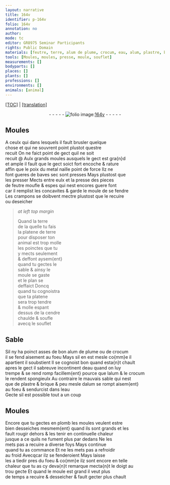 ```yaml
---
layout: narrative
title: 164v
identifier: p-164v
folio: 164v
annotation: no
author:
mode: tc
editor: GR8975 Seminar Participants
rights: Public Domain
materials: [feutre, terre, alum de plume, crocum, eau, alum, plastre, brique, plomb]
tools: [Moules, moules, presse, moule, souflet]
measurements: []
bodyparts: []
places: []
plants: []
professions: []
environments: []
animals: [animal]
---
```


<p><a href="{{ site.baseurl }}/diplomatic/" target="_blank">[TOC]</a> | <a href="{{ site.baseurl }}/texts/p-164v_tl/ target="_blank"">[translation]</a></p><div class="folio" align="center">- - - - - <a href="http://gallica.bnf.fr/ark:/12148/btv1b10500001g/f334.item" target="_blank"><img src="https://cu-mkp.github.io/2017-workshop-edition/assets/photo-icon.png" alt="folio image: " style="display:inline-block; margin-bottom:-3px;"/>164v</a> - - - - - </div>  
  

## <span class="tl">Moules</span>

 
 A ceulx <span class="del">qui</span> dans lesquels il fault brusler quelque<br/> chose et qui ne souvrent point plustot questre<br/> recuit On ne faict point de gect quil ne soit<br/> recuit @ Aulx grands <span class="tl">moules</span> ausquels le gect est gra{n}d<br/> et ample il fault que le gect soict fort encoche & rature<br/> affin que le poix du metal naille point de force Ilz ne<br/> font gueres de baves sec sont presses Mays plustost que<br/> les presser Mects entre eulx et la <span class="tl">presse</span> des pieces<br/> de <span class="m">feutre</span> moufle & espes qui nest encores guere font<br/> car il remplist les concavites & garde le moule de se fendre<br/> Les crampons se doibvent mectre plustost que le recuire<br/> ou deseicher
 
> *at left top margin*
> 
> 
>   Quand la <span class="m">terre</span><br/> de la quelle tu fais<br/> la platene de terre<br/> pour disposer ton<br/> <span class="al">animal</span> est trop molle<br/> les poinctes que tu<br/> y mects seulement<br/> & deffont aysem{ent}<br/> quand tu gectes le<br/> sable & ainsy le<br/> <span class="tl">moule</span> se gaste<br/> et le plan se<br/> deffaict Doncq<br/> quand tu cognoistra<br/> que ta platene<br/> sera trop tendre<br/> & molle espant<br/> dessus de la cendre<br/> chaulde & soufle<br/> avecq le <span class="tl">souflet</span>
 
 
  

## Sable

 
 Sil ny ha poinct asses de bon <span class="m">alum de plume</span> ou de <span class="m">crocum</span><br/> il se fend aisement au foeu Mays sil en est mesle co{mm}e il<br/> apartient il soubstient Il se cognoist bon quand esta{n}t chault<br/> apres le gect il sabreuve incontinent d<span class="m">eau</span> quand on luy<br/> trempe & se <span class="del">rend</span> romp facillem{ent} pource que l<span class="m">alum</span> & le <span class="m">crocum</span><br/> le rendent spongieulx Au contraire le mauvais sable qui nest<br/> que de <span class="m">plastre</span> & <span class="m">brique</span> & peu mesle d<span class="m">alum</span> se rompt aisem{ent}<br/> au foeu & sendurcist dans l<span class="m">eau</span><br/> Gecte sil est possible tout a un coup
 
 
  

## Moules

 
 Encore que tu gectes en <span class="m">plomb</span> les <span class="tl">moules</span> veulent estre<br/> bien desseiches mesmem{ent} quand ils sont grands et les<br/> fault rougir dehors & les tenir en continuelle chaleur<br/> jusque a ce quils ne fument plus par dedans Ne les<br/> mets pas a recuire a diverse foys Mays continue<br/> quand tu as commance Et ne les mets pas a refroidir<br/> au froid <span class="del">Avecq</span>car ilz se fenderoient Mays laisse<br/> les a tiedir pres du foeu & co{mm}e ilz sont encore en telle<br/> chaleur que tu as cy deva{n}t remarque mecta{n}t le doigt au<br/> trou gecte Et quand le <span class="tl">moule</span> est grand il veut plus<br/> de temps a recuire & desseicher & fault gecter plus chault
 
